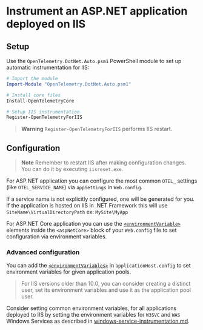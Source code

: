# Instrument an ASP.NET application deployed on IIS

## Setup

Use the `OpenTelemetry.DotNet.Auto.psm1` PowerShell module
to set up automatic instrumentation for IIS:

```powershell
# Import the module
Import-Module "OpenTelemetry.DotNet.Auto.psm1"

# Install core files
Install-OpenTelemetryCore

# Setup IIS instrumentation
Register-OpenTelemetryForIIS
```

> **Warning**
> `Register-OpenTelemetryForIIS` performs IIS restart.

## Configuration

> **Note**
> Remember to restart IIS after making configuration changes.
> You can do it by executing `iisreset.exe`.

For ASP.NET application you can configure the most common `OTEL_` settings
(like `OTEL_SERVICE_NAME`) via `appSettings` in `Web.config`.

If a service name is not explicitly configured, one will be generated for you.
If the application is hosted on IIS in .NET Framework this will use
`SiteName\VirtualDirectoryPath` ex: `MySite\MyApp`

For ASP.NET Core application you can use
the [`<environmentVariable>`](https://docs.microsoft.com/en-us/aspnet/core/host-and-deploy/iis/web-config#set-environment-variables)
elements inside the `<aspNetCore>` block of your `Web.config` file
to set configuration via environment variables.

### Advanced configuration

You can add the [`<environmentVariables>`](https://docs.microsoft.com/en-us/iis/configuration/system.applicationhost/applicationpools/add/environmentvariables/)
in `applicationHost.config`
to set environment variables for given application pools.

> For IIS versions older than 10.0, you can consider creating a distinct user,
  set its environment variables
  and use it as the application pool user.

Consider setting common environment variables,
for all applications deployed to IIS
by setting the environment variables for
`W3SVC` and `WAS` Windows Services as described in [windows-service-instrumentation.md](windows-service-instrumentation.md).
